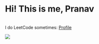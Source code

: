 <b> <h1> Hi! This is me, Pranav </h1> </b> <br>
 I do LeetCode sometimes: [Profile](https://leetcode.com/Penguin5681/) <br>


<a href="https://wakatime.com"><img src="https://wakatime.com/share/@Penguin5681/e95ef0d7-497e-4852-91e3-27a637a863b2.png" /></a>
